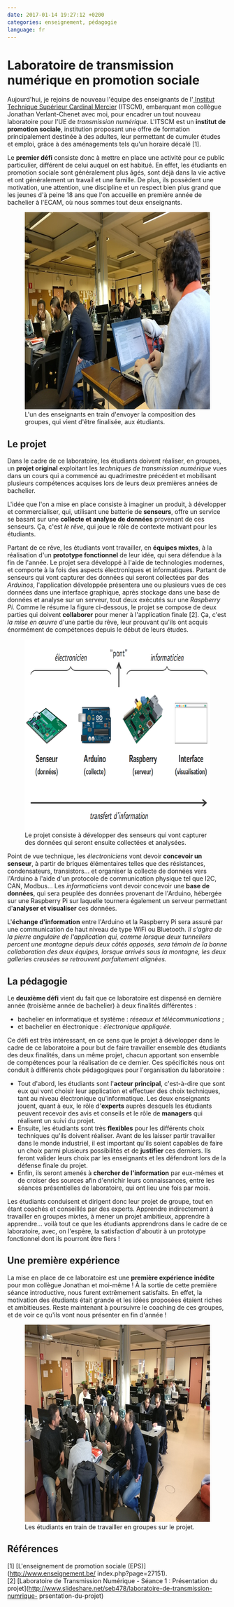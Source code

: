 ```yaml
---
date: 2017-01-14 19:27:12 +0200
categories: enseignement, pédagogie
language: fr
---
```


# Laboratoire de transmission numérique en promotion sociale

Aujourd'hui, je rejoins de nouveau l'équipe des enseignants de l'<a
href="http://www.cardinalmercier-promotionsociale.be/spip2012/index.php">
Institut Technique Supérieur Cardinal Mercier</a> (ITSCM), embarquant mon
collègue Jonathan Verlant-Chenet avec moi, pour encadrer un tout nouveau
laboratoire pour l'UE de _transmission numérique_. L'ITSCM est un **institut
de promotion sociale**, institution proposant une offre de formation
principalement destinée à des adultes, leur permettant de cumuler
études et emploi, grâce à des aménagements tels qu'un horaire décalé [1].

Le **premier défi** consiste donc à mettre en place une activité pour ce public
particulier, différent de celui auquel on est habitué. En effet, les étudiants
en promotion sociale sont généralement plus âgés, sont déjà dans la vie
active et ont généralement un travail et une famille. De plus, ils possèdent
une motivation, une attention, une discipline et un respect bien plus grand que
les jeunes d'à peine 18 ans que l'on accueille en première année de bachelier à
l'ECAM, où nous sommes tout deux enseignants.

<figure>
  <img src="/images/blog/labo-transmission-numerique-prof.jpg" width="800"
  height="450" alt="Prof qui prépare un document" />
  <figcaption>L'un des enseignants en train d'envoyer la composition
  des groupes, qui vient d'être finalisée, aux étudiants.</figcaption>
</figure>

## Le projet

Dans le cadre de ce laboratoire, les étudiants doivent réaliser, en groupes,
un **projet original** exploitant les _techniques de transmission numérique_
vues dans un cours qui a commencé au quadrimestre précédent et
mobilisant plusieurs compétences acquises lors de leurs deux premières années
de bachelier.

L'idée que l'on a mise en place consiste à imaginer un produit, à développer et
commercialiser, qui, utilisant une batterie de **senseurs**, offre un service se
basant sur une **collecte et analyse de données** provenant de ces senseurs. Ça,
c'est _le rêve_, qui joue le rôle de contexte motivant pour les étudiants.

Partant de ce rêve, les étudiants vont travailler, en **équipes mixtes**, à la
réalisation d'un **prototype fonctionnel** de leur idée, qui sera défendue à
la fin de l'année. Le projet sera développé à l'aide de technologies modernes,
et comporte à la fois des aspects électroniques et informatiques. Partant de
senseurs qui vont capturer des données qui seront collectées par des
_Arduinos_, l'application développée présentera une ou plusieurs vues de ces
données dans une interface graphique, après stockage dans une base de données
et analyse sur un serveur, tout deux exécutés sur une _Raspberry Pi_. Comme le
résume la figure ci-dessous, le projet se compose de deux parties qui doivent
**collaborer** pour mener à l'application finale [2]. Ça, c'est _la mise en
œuvre_ d'une partie du rêve, leur prouvant qu'ils ont acquis énormément de
compétences depuis le début de leurs études.

<figure>
  <img src="/images/blog/labo-transmission-numerique-vue-globale.png"
  width="677" height="435" alt="Vue globale du projet" />
  <figcaption>Le projet consiste à développer des senseurs qui vont
  capturer des données qui seront ensuite collectées et analysées.</figcaption>
</figure>

Point de vue technique, les _électroniciens_ vont devoir **concevoir un
senseur**, à partir de briques élémentaires telles que des résistances,
condensateurs, transistors... et organiser la collecte de données vers
l'Arduino à l'aide d'un protocole de communication physique tel que I2C, CAN,
Modbus... Les _informaticiens_ vont devoir concevoir une **base de données**,
qui sera peuplée des données provenant  de l'Arduino, hébergée sur une
Raspberry Pi sur laquelle tournera également un serveur permettant d'**analyser
et visualiser** ces données.

L'**échange d'information** entre l'Arduino et la Raspberry Pi sera assuré par
une communication de haut niveau de type WiFi ou Bluetooth. _Il s'agira de la
pierre angulaire de l'application qui, comme lorsque deux tunneliers percent une
montagne depuis deux côtés opposés, sera témoin de la bonne collaboration des
deux équipes, lorsque arrivés sous la montagne, les deux galleries creusées se
retrouvent parfaitement alignées._

## La pédagogie

Le **deuxième défi** vient du fait que ce laboratoire est dispensé en 
dernière année (troisième année de bachelier) à deux finalités différentes :

- bachelier en informatique et système : _réseaux et télécommunications_ ;
- et bachelier en électronique : _électronique appliquée_.

Ce défi est très intéressant, en ce sens que le projet à développer dans le
cadre de ce laboratoire a pour but de faire travailler ensemble des étudiants
des deux finalités, dans un même projet, chacun apportant son ensemble de
compétences pour la réalisation de ce dernier. Ces spécificités nous ont 
conduit à différents choix pédagogiques pour l'organisation du laboratoire :

- Tout d'abord, les étudiants sont l'**acteur principal**, c'est-à-dire que
  sont eux qui vont choisir leur application et effectuer des choix techniques,
  tant au niveau électronique qu'informatique. Les deux enseignants jouent,
  quant à eux, le rôle d'**experts** auprès desquels les étudiants peuvent
  recevoir des avis et conseils et le rôle de **managers** qui réalisent un
  suivi du projet.
- Ensuite, les étudiants sont très **flexibles** pour les différents choix 
  techniques qu'ils doivent réaliser. Avant de les laisser partir travailler
  dans le monde industriel, il est important qu'ils soient capables de faire un
  choix parmi plusieurs possibilités et de **justifier** ces derniers. Ils
  feront valider leurs choix par les enseignants et les défendront lors de la
  défense finale du projet.
- Enfin, ils seront amenés à **chercher de l'information** par eux-mêmes et de
  croiser des sources afin d'enrichir leurs connaissances, entre les séances
  présentielles de laboratoire, qui ont lieu une fois par mois.

Les étudiants conduisent et dirigent donc leur projet de groupe, tout en étant
coachés et conseillés par des experts. Apprendre indirectement à travailler
en groupes mixtes, à mener un projet ambitieux, apprendre à apprendre... voilà
tout ce que les étudiants apprendrons dans le cadre de ce laboratoire, avec, on
l'espère, la satisfaction d'aboutir à un prototype fonctionnel dont ils pourront
être fiers !

## Une première expérience

La mise en place de ce laboratoire est une **première expérience inédite** pour
mon collègue Jonathan et moi-même ! À la sortie de cette première séance
introductive, nous furent extrêmement satisfaits. En effet, la motivation des 
étudiants était grande et les idées proposées étaient riches et ambitieuses.
Reste maintenant à poursuivre le coaching de ces groupes, et de voir ce qu'ils
vont nous présenter en fin d'année !

<figure>
  <img src="/images/blog/labo-transmission-numerique-students.jpg" width="800"
  height="450" alt="Étudiants qui travaillent" />
  <figcaption>Les étudiants en train de travailler en groupes sur le
  projet.</figcaption>
</figure>

## Références

[1] [L'enseignement de promotion sociale (EPS)](http://www.enseignement.be/
index.php?page=27151).<br/>
[2] [Laboratoire de Transmission Numérique - Séance 1 : Présentation du
projet](http://www.slideshare.net/seb478/laboratoire-de-transmission-numrique-
prsentation-du-projet)
